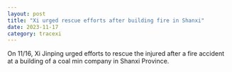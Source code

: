 ```yaml
---
layout: post
title: "Xi urged rescue efforts after building fire in Shanxi"
date: 2023-11-17
category: tracexi
---
```


On 11/16, Xi Jinping urged efforts to rescue the injured after a fire accident at a building of a coal min company in Shanxi Province.

